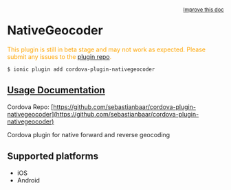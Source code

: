 
<a style="float:right;font-size:12px;" href="http://github.com/driftyco/ionic-native/edit/master/src/@ionic-native/plugins/native-geocoder/index.ts#L0">
  Improve this doc
</a>

# NativeGeocoder
<!-- end header block -->

<p style="color:orange">
  This plugin is still in beta stage and may not work as expected. Please
  submit any issues to the <a target="_blank"
  href="/issues">plugin repo</a>.
</p>

```
$ ionic plugin add cordova-plugin-nativegeocoder
```

## [Usage Documentation](https://ionicframework.com/docs/v2/native/native-geocoder/)

Cordova Repo: [https://github.com/sebastianbaar/cordova-plugin-nativegeocoder](https://github.com/sebastianbaar/cordova-plugin-nativegeocoder)

<!-- description -->
Cordova plugin for native forward and reverse geocoding

<!-- @platforms tag -->
## Supported platforms

- iOS
- Android

<!-- @platforms tag end -->
<!-- end for prop in method.decorators[0].argumentInfo -->
<!-- end content block -->
<!-- end body block -->
